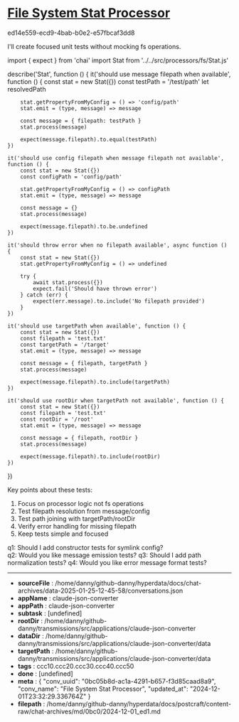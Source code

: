 # [File System Stat Processor](https://claude.ai/chat/0bc05b8d-ac1a-4291-b657-f3d85caad8a9)

ed14e559-ecd9-4bab-b0e2-e57fbcaf3dd8

 I'll create focused unit tests without mocking fs operations.

<antArtifact identifier="stat-unit-tests" type="application/vnd.ant.code" language="javascript" title="Unit Tests for Stat Processor">
import { expect } from 'chai'
import Stat from '../../src/processors/fs/Stat.js'

describe('Stat', function () {
    it('should use message filepath when available', function () {
        const stat = new Stat({})
        const testPath = '/test/path'
        let resolvedPath

        stat.getPropertyFromMyConfig = () => 'config/path' 
        stat.emit = (type, message) => message

        const message = { filepath: testPath }
        stat.process(message)
        
        expect(message.filepath).to.equal(testPath)
    })

    it('should use config filepath when message filepath not available', function () {
        const stat = new Stat({})
        const configPath = 'config/path'
        
        stat.getPropertyFromMyConfig = () => configPath
        stat.emit = (type, message) => message

        const message = {}
        stat.process(message) 
        
        expect(message.filepath).to.be.undefined
    })

    it('should throw error when no filepath available', async function () {
        const stat = new Stat({})
        stat.getPropertyFromMyConfig = () => undefined
        
        try {
            await stat.process({})
            expect.fail('Should have thrown error')
        } catch (err) {
            expect(err.message).to.include('No filepath provided')
        }
    })

    it('should use targetPath when available', function () {
        const stat = new Stat({})
        const filepath = 'test.txt'
        const targetPath = '/target'
        stat.emit = (type, message) => message
        
        const message = { filepath, targetPath }
        stat.process(message)

        expect(message.filepath).to.include(targetPath)
    })

    it('should use rootDir when targetPath not available', function () {
        const stat = new Stat({})
        const filepath = 'test.txt'
        const rootDir = '/root'
        stat.emit = (type, message) => message
        
        const message = { filepath, rootDir }
        stat.process(message)

        expect(message.filepath).to.include(rootDir)
    })
})
</antArtifact>

Key points about these tests:
1. Focus on processor logic not fs operations
2. Test filepath resolution from message/config 
3. Test path joining with targetPath/rootDir
4. Verify error handling for missing filepath
5. Keep tests simple and focused

q1: Should I add constructor tests for symlink config?  
q2: Would you like message emission tests?
q3: Should I add path normalization tests?
q4: Would you like error message format tests?

---

* **sourceFile** : /home/danny/github-danny/hyperdata/docs/chat-archives/data-2025-01-25-12-45-58/conversations.json
* **appName** : claude-json-converter
* **appPath** : claude-json-converter
* **subtask** : [undefined]
* **rootDir** : /home/danny/github-danny/transmissions/src/applications/claude-json-converter
* **dataDir** : /home/danny/github-danny/transmissions/src/applications/claude-json-converter/data
* **targetPath** : /home/danny/github-danny/transmissions/src/applications/claude-json-converter/data
* **tags** : ccc10.ccc20.ccc30.ccc40.ccc50
* **done** : [undefined]
* **meta** : {
  "conv_uuid": "0bc05b8d-ac1a-4291-b657-f3d85caad8a9",
  "conv_name": "File System Stat Processor",
  "updated_at": "2024-12-01T23:32:29.336764Z"
}
* **filepath** : /home/danny/github-danny/hyperdata/docs/postcraft/content-raw/chat-archives/md/0bc0/2024-12-01_ed1.md